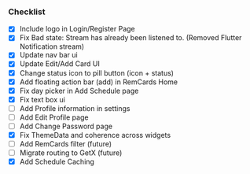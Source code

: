### Checklist
- [x] Include logo in Login/Register Page
- [x] Fix Bad state: Stream has already been listened to. (Removed Flutter Notification stream)
- [x] Update nav bar ui
- [x] Update Edit/Add Card UI
- [x] Change status icon to pill button (icon + status)
- [x] Add floating action bar (add) in RemCards Home
- [x] Fix day picker in Add Schedule page
- [x] Fix text box ui
- [ ] Add Profile information in settings
- [ ] Add Edit Profile page
- [ ] Add Change Password page
- [x] Fix ThemeData and coherence across widgets
- [ ] Add RemCards filter (future)
- [ ] Migrate routing to GetX (future)
- [x] Add Schedule Caching